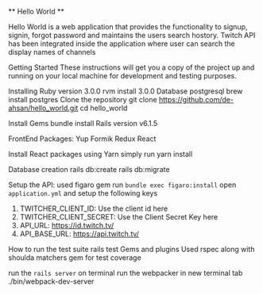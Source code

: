 ** Hello World **

Hello World is a web application that provides the functionality to signup, signin, forgot password and maintains the users search hostory. Twitch API has been integrated inside the application where user can search the display names of channels

Getting Started
These instructions will get you a copy of the project up and running on your local machine for development and testing purposes.

Installing
Ruby version 3.0.0
rvm install 3.0.0
Database postgresql
brew install postgres
Clone the repository
git clone https://github.com/de-ahsan/hello_world.git
cd hello_world

Install Gems
bundle install
Rails version v6.1.5

FrontEnd Packages:
  Yup
  Formik
  Redux
  React

Install React packages using Yarn simply run
  yarn install

Database creation
  rails db:create
  rails db:migrate

Setup the API:
used figaro gem
run `bundle exec figaro:install`
open `application.yml` and setup the following keys
1.  TWITCHER_CLIENT_ID: Use the client id here
2.  TWITCHER_CLIENT_SECRET: Use the Client Secret Key here
3.  API_URL: https://id.twitch.tv/
4.  API_BASE_URL: https://api.twitch.tv/

How to run the test suite
rails test
Gems and plugins
Used rspec along with shoulda matchers gem for test coverage

run the `rails server` on terminal
run the webpacker in new terminal tab ./bin/webpack-dev-server

